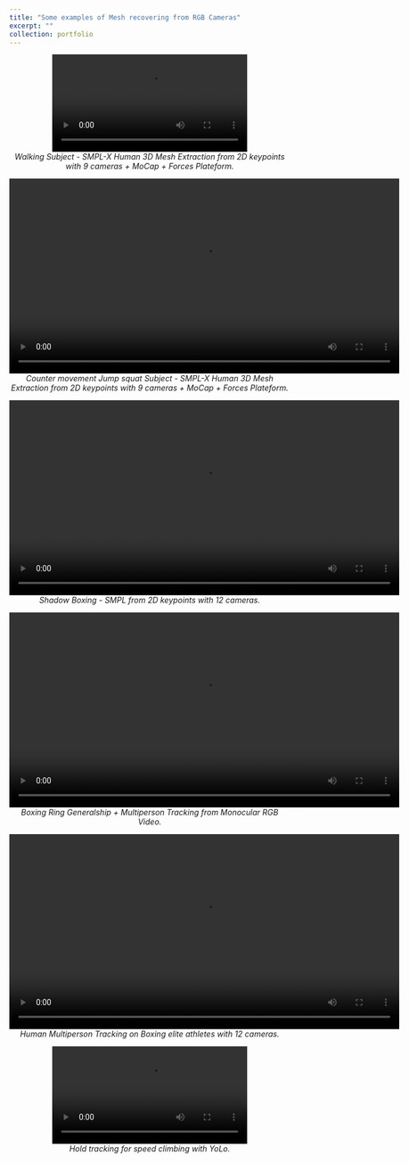 ```yaml
---
title: "Some examples of Mesh recovering from RGB Cameras"
excerpt: ""
collection: portfolio
---
```


<p align="center">
  <video width="350" autoplay controls>
    <source src="https://raw.githubusercontent.com/goyallon/goyallon.github.io/master/images/smplx.mp4" type="video/mp4">
    Your browser does not support the video tag.
  </video>
  <br>
  <i> Walking Subject - SMPL-X Human 3D Mesh Extraction from 2D keypoints with 9 cameras + MoCap + Forces Plateform.</i>
</p>

<p align="center">
  <video width="700" autoplay controls>
    <source src="https://raw.githubusercontent.com/goyallon/goyallon.github.io/master/images/smplx_cmjs.mp4" type="video/mp4">
    Your browser does not support the video tag.
  </video>
  <br>
  <i> Counter movement Jump squat Subject - SMPL-X Human 3D Mesh Extraction from 2D keypoints with 9 cameras + MoCap + Forces Plateform.</i>
</p>

<p align="center">
  <video width="700" autoplay controls>
    <source src="https://raw.githubusercontent.com/goyallon/goyallon.github.io/master/images/smpl.mp4" type="video/mp4">
    Your browser does not support the video tag.
  </video>
  <br>
  <i> Shadow Boxing - SMPL from 2D keypoints with 12 cameras.</i>
</p>

<p align="center">
  <video width="700" autoplay controls>
    <source src="https://raw.githubusercontent.com/goyallon/goyallon.github.io/master/images/tracking.mp4" type="video/mp4">
    Your browser does not support the video tag.
  </video>
  <br>
  <i> Boxing Ring Generalship + Multiperson Tracking from Monocular RGB Video.</i>
</p>

<p align="center">
  <video width="700" autoplay controls>
    <source src="https://raw.githubusercontent.com/goyallon/goyallon.github.io/master/images/tracking2.mp4" type="video/mp4">
    Your browser does not support the video tag.
  </video>
  <br>
  <i> Human Multiperson Tracking on Boxing elite athletes with 12 cameras.</i>
</p>

<p align="center">
  <video width="350" autoplay controls>
    <source src="https://raw.githubusercontent.com/goyallon/goyallon.github.io/master/images/yolo.mp4" type="video/mp4">
    Your browser does not support the video tag.
  </video>
  <br>
  <i> Hold tracking for speed climbing with YoLo.</i>
</p>
